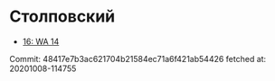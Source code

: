 # Столповский
- [16: WA 14](16.md)

Commit: 48417e7b3ac621704b21584ec71a6f421ab54426
 fetched at: 20201008-114755
